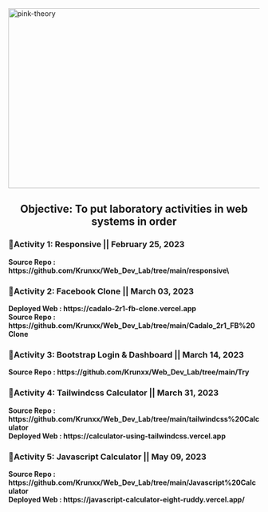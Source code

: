 <img align = "center" alt="pink-theory" width = "1000" height = "360" src = "https://user-images.githubusercontent.com/82696971/229004845-7154f54e-0c49-4cef-b8ea-c24c115974f4.gif">

<h2 align = "center"> Objective: To put laboratory activities in web systems in order </h2>

<h3><b>📌Activity 1: Responsive || February 25, 2023 <b></h3>
Source Repo : https://github.com/Krunxx/Web_Dev_Lab/tree/main/responsive\
<br> 
  
<h3><b>📌Activity 2: Facebook Clone  || March 03, 2023 <b></h3>
Deployed Web : https://cadalo-2r1-fb-clone.vercel.app <br>
Source Repo : https://github.com/Krunxx/Web_Dev_Lab/tree/main/Cadalo_2r1_FB%20Clone

<h3><b>📌Activity 3: Bootstrap Login & Dashboard  || March 14, 2023 <b></h3>
Source Repo : https://github.com/Krunxx/Web_Dev_Lab/tree/main/Try

<h3><b>📌Activity 4: Tailwindcss Calculator  || March 31, 2023 <b></h3>
Source Repo : https://github.com/Krunxx/Web_Dev_Lab/tree/main/tailwindcss%20Calculator <br>
Deployed Web : https://calculator-using-tailwindcss.vercel.app <br>

<h3><b>📌Activity 5: Javascript Calculator  || May 09, 2023 <b></h3>
Source Repo : https://github.com/Krunxx/Web_Dev_Lab/tree/main/Javascript%20Calculator <br>
Deployed Web : https://javascript-calculator-eight-ruddy.vercel.app/<br>
